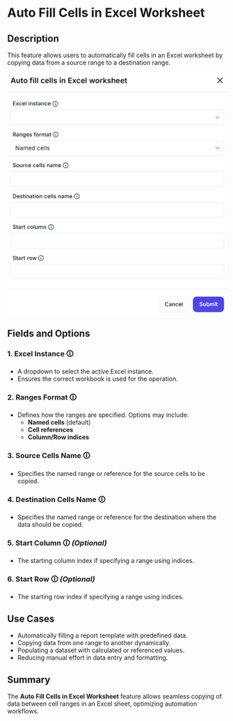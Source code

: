 # Auto Fill Cells in Excel Worksheet  

## Description

This feature allows users to automatically fill cells in an Excel worksheet by copying data from a source range to a destination range.  

![Auto Fill Cells in Excel](auto-fill-cells-in-excel-worksheet.png)  

## Fields and Options  

### 1. **Excel Instance** 🛈

- A dropdown to select the active Excel instance.  
- Ensures the correct workbook is used for the operation.  

### 2. **Ranges Format** 🛈

- Defines how the ranges are specified. Options may include:  
  - **Named cells** (default)  
  - **Cell references**  
  - **Column/Row indices**  

### 3. **Source Cells Name** 🛈

- Specifies the named range or reference for the source cells to be copied.  

### 4. **Destination Cells Name** 🛈

- Specifies the named range or reference for the destination where the data should be copied.  

### 5. **Start Column** 🛈 *(Optional)*

- The starting column index if specifying a range using indices.  

### 6. **Start Row** 🛈 *(Optional)*

- The starting row index if specifying a range using indices.  

## Use Cases

- Automatically filling a report template with predefined data.  
- Copying data from one range to another dynamically.  
- Populating a dataset with calculated or referenced values.  
- Reducing manual effort in data entry and formatting.  

## Summary

The **Auto Fill Cells in Excel Worksheet** feature allows seamless copying of data between cell ranges in an Excel sheet, optimizing automation workflows.  
